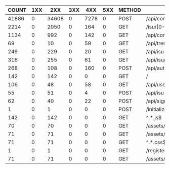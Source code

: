 | COUNT | 1XX |  2XX  | 3XX | 4XX  | 5XX | METHOD |             URI              |   SUM    |  AVG  |  P99  |  SUM(BODY)   | AVG(BODY)  |
|-------|-----|-------|-----|------|-----|--------|------------------------------|----------|-------|-------|--------------|------------|
| 41886 |   0 | 34608 |   0 | 7278 |   0 | POST   | /api/condition/[0-9a-z-]+$   | 2991.494 | 0.071 | 0.104 |      112.000 |      0.003 |
|  2214 |   0 |  2050 |   0 |  164 |   0 | GET    | /isu/[0-9a-z-]               |  301.391 | 0.136 | 0.596 | 29673729.000 |  13402.768 |
|  1134 |   0 |   992 |   0 |  142 |   0 | GET    | /api/condition/[0-9a-z-]+$   |  174.943 | 0.154 | 0.460 |   326141.000 |    287.602 |
|    69 |   0 |    10 |   0 |   59 |   0 | GET    | /api/trend                   |   62.100 | 0.900 | 1.004 |     5302.000 |     76.841 |
|   249 |   0 |   229 |   0 |   20 |   0 | GET    | /api/isu                     |   37.525 | 0.151 | 0.404 |   167518.000 |    672.763 |
|   316 |   0 |   255 |   0 |   61 |   0 | GET    | /api/isu/[0-9a-z-]+$         |   26.912 | 0.085 | 0.232 |    41277.000 |    130.623 |
|   268 |   0 |   108 |   0 |  160 |   0 | POST   | /api/auth                    |   21.542 | 0.080 | 0.200 |     1840.000 |      6.866 |
|   142 |   0 |   142 |   0 |    0 |   0 | GET    | /                            |    9.508 | 0.067 | 0.144 |  1264513.000 |   8905.021 |
|   106 |   0 |    48 |   0 |   58 |   0 | GET    | /api/user/me                 |    8.516 | 0.080 | 0.192 |     3701.000 |     34.915 |
|    55 |   0 |    51 |   0 |    4 |   0 | POST   | /api/isu                     |    7.572 | 0.138 | 0.436 |     7788.000 |    141.600 |
|    62 |   0 |    40 |   0 |   22 |   0 | POST   | /api/signout                 |    4.636 | 0.075 | 0.152 |      462.000 |      7.452 |
|     1 |   0 |     1 |   0 |    0 |   0 | POST   | /initialize                  |    0.236 | 0.236 | 0.236 |       19.000 |     19.000 |
|   142 |   0 |   142 |   0 |    0 |   0 | GET    | ^.*.js$                      |    0.004 | 0.000 | 0.001 | 15291128.000 | 107684.000 |
|    70 |   0 |    70 |   0 |    0 |   0 | GET    | /assets/logo_orange.svg      |    0.000 | 0.000 | 0.000 |   102830.000 |   1469.000 |
|    71 |   0 |    71 |   0 |    0 |   0 | GET    | /assets/favicon.d0f5f504.svg |    0.000 | 0.000 | 0.000 |    25134.000 |    354.000 |
|    71 |   0 |    71 |   0 |    0 |   0 | GET    | ^.*.css$                     |    0.000 | 0.000 | 0.000 |   302673.000 |   4263.000 |
|     1 |   0 |     1 |   0 |    0 |   0 | GET    | /register                    |    0.000 | 0.000 | 0.000 |      349.000 |    349.000 |
|    71 |   0 |    71 |   0 |    0 |   0 | GET    | /assets/logo_white.svg       |    0.000 | 0.000 | 0.000 |   104086.000 |   1466.000 |
